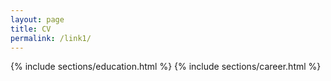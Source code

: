```yaml
---
layout: page
title: CV
permalink: /link1/
---
```


{% include sections/education.html %}
{% include sections/career.html %}